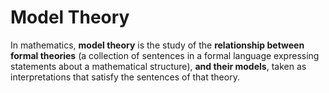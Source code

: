 # Model Theory

In mathematics, **model theory** is the study of the **relationship between formal theories** (a collection of sentences in a formal language expressing statements about a mathematical structure), **and their models**, taken as interpretations that satisfy the sentences of that theory.